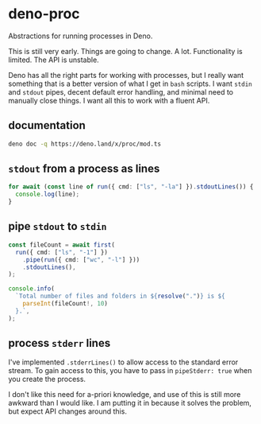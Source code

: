 # deno-proc

Abstractions for running processes in Deno.

This is still very early. Things are going to change. A lot. Functionality is
limited. The API is unstable.

Deno has all the right parts for working with processes, but I really want
something that is a better version of what I get in `bash` scripts. I want
`stdin` and `stdout` pipes, decent default error handling, and minimal need to
manually close things. I want all this to work with a fluent API.

## documentation

```bash
deno doc -q https://deno.land/x/proc/mod.ts
```

## `stdout` from a process as lines

```ts
for await (const line of run({ cmd: ["ls", "-la"] }).stdoutLines()) {
  console.log(line);
}
```

## pipe `stdout` to `stdin`

```ts
const fileCount = await first(
  run({ cmd: ["ls", "-1"] })
    .pipe(run({ cmd: ["wc", "-l"] }))
    .stdoutLines(),
);

console.info(
  `Total number of files and folders in ${resolve(".")} is ${
    parseInt(fileCount!, 10)
  }.`,
);
```

## process `stderr` lines

I've implemented `.stderrLines()` to allow access to the standard error stream. To gain access to this, you have to pass in `pipeStderr: true` when you create the process. 

I don't like this need for a-priori knowledge, and use of this is still more awkward than I would like. I am putting it in because it solves the problem, but expect API changes around this.
